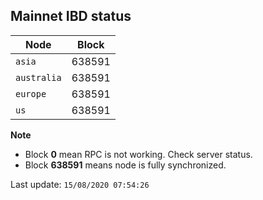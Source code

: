 ## **Mainnet** IBD status


Node | Block
--- | ---
`asia` | 638591
`australia` | 638591
`europe` | 638591
`us` | 638591


**Note**
* Block **0** mean RPC is not working. Check server status.
* Block **638591** means node is fully synchronized.


Last update: `15/08/2020 07:54:26`
